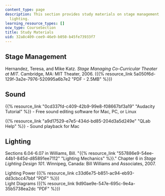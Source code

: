 ```yaml
---
content_type: page
description: This section provides study materials on stage management, sound, and
  lighting.
learning_resource_types: []
ocw_type: CourseSection
title: Study Materials
uid: 32a8c409-cee9-46e9-b050-b45fe73933f7
---
```


Stage Management
----------------

Hernandez, Teresa, and Mike Katz. _Stage Managing Co-Curricular Theater at MIT_. Cambridge, MA: MIT Theater, 2006. ({{% resource_link 5a050f6d-129f-3a2e-7976-520995a6b7e2 "PDF - 2.5MB" %}})

Sound
-----

{{% resource_link "0cd337fd-c409-42b9-99e8-f08667bf3a19" "Audacity Tutorial" %}} - Free sound editing software for Mac, PC, or Linux

{{% resource_link "a9d17529-e7e5-434d-bd85-204d3a5d249e" "QLab Help" %}} - Sound playback for Mac

Lighting
--------

Sections 6.04-6.07 in Williams, Bill. "{{% resource_link "557886e9-54ee-44b1-845d-d85891ee7112" "Lighting Mechanics" %}}." Chapter 6 in _Stage Lighting Design 101_. Winnipeg, Canada: Bill Williams and Associates, 2007.

Lighting Power ({{% resource_link c33d6e75-b851-ac94-eb93-dd3cbcc47bbf "PDF" %}})  
Light Diagrams ({{% resource_link 9d90ae9e-547e-695c-9e4a-35b5738ea2dc "PDF" %}})